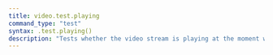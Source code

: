 ```yaml
---
title: video.test.playing
command_type: "test"
syntax: .test.playing()
description: "Tests whether the video stream is playing at the moment when the test command gets evaluated."
---
```


<!--more-->
